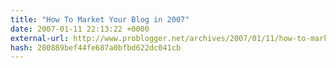 ```yaml
---
title: "How To Market Your Blog in 2007"
date: 2007-01-11 22:13:22 +0000
external-url: http://www.problogger.net/archives/2007/01/11/how-to-market-your-blog-in-2007/
hash: 280889bef44fe687a0bfbd622dc041cb
---
```



